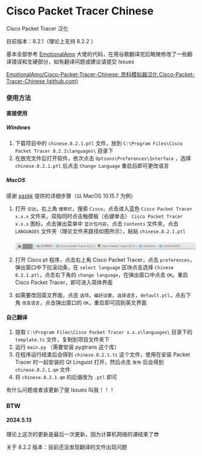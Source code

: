 # Cisco Packet Tracer Chinese
Cisco Packet Tracer 汉化

目前版本：8.2.1（理论上支持 8.2.2 ）

基本全部参考 [EmotionalAmo](https://github.com/EmotionalAmo) 大佬的代码，在用谷歌翻译完后略微修改了一些翻译错误和生硬部分，如有翻译问题或建议请提交 Issues

[EmotionalAmo/Cisco-Packet-Tracer-Chinese: 思科模拟器汉化 Cisco-Packet-Tracer-Chinese (github.com)](https://github.com/EmotionalAmo/Cisco-Packet-Tracer-Chinese/tree/master)

### 使用方法

#### 直接使用

##### Windows

1. 下载项目中的 `chinese.8.2.1.ptl` 文件，放到 `C:\Program Files\Cisco Packet Tracer 8.2.1\languages\` 目录下
2. 在放完文件后打开软件，依次点击 `Options\Preferences\Interface` ，选择 `chinese.8.2.1.ptl` 后点击 `Change Language` 重启后即可更改语言

##### MacOS

感谢 [sgzkk](sgzkk@qq.com) 提供的详细步骤（以 MacOS 10.15.7 为例）

1. 打开 `访达`，右上角 `搜索栏`，搜索 `Cisco`，点击进入蓝色 `Cisco Packet Tracer x.x.x` 文件夹，双指同时点击触摸板（右键单击） `Cisco Packet Tracer x.x.x` 图标，点击弹出菜单中 `显示包内容`，点击 `Contents` 文件夹，点击 `LANGUAGES` 文件夹（理论文件夹路径如图所示），粘贴 `chinese.8.2.1.ptl`

   ![mac](https://github.com/zryyyy/Cisco-Packet-Tracer-Chinese/blob/main/img/mac.png)

2. 打开 Cisco pt 程序，点击右上角 Cisco Packet Tracer，点击 `preferences`，弹出窗口中下拉滚动条，在 `select language` 区块点击选择 `Chinese 8.2.1.ptl`，点击右下角的 `change language`，在弹出窗口中点击 `OK`。重启 Cisco Packet Tracer，即可进入简体界面

3. 如需要改回英文界面，点击 `选项`，`偏好设置`，`选择语言`，`default.ptl`，点右下角 `改变语言`，点击弹出窗口的 `OK`，重启即可回到英文界面



#### 自己翻译

1. 提取 `C:\Program Files\Cisco Packet Tracer x.x.x\languages\` 目录下的 `template.ts` 文件，复制到项目文件夹下
2. 运行 `main.py` （需要安装 pygtrans 这个库）
3. 在程序运行结束后会得到 `chinese.8.2.1.ts` 这个文件，使用在安装 Packet Tracer 时一起安装的 Qt Linguist 打开，然后点击 `发布` 后会得到 `chinese.8.2.1.qm` 文件
4. 将 `chinese.8.2.1.qm` 的后缀改为 `.ptl` 即可



有什么问题或者该更新了提 Issues 叫我！！！



### BTW

#### 2024.5.13

理论上这次的更新是最后一次更新，因为计算机网络的课结束了😎

关于 8.2.2 版本：目前还没发现翻译的文件出现问题